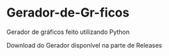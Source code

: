 # Gerador-de-Gr-ficos
Gerador de gráficos feito utilizando Python


Download do Gerador disponível na parte de Releases
